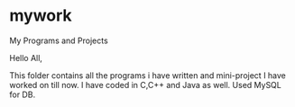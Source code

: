 # mywork
My Programs and Projects

Hello All,

This folder contains all the programs i have written and mini-project I have worked on till now.
I have coded in C,C++ and Java as well. Used MySQL for DB.
